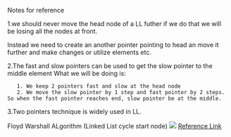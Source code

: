 Notes for reference

1.we should never move the head node of a LL futher if we do that we will be losing all the nodes at front.
    
Instead we need to create an another pointer pointing to head an move it further and make changes or utilize elements etc.

2.The fast and slow pointers can be used to get the slow pointer to the middle element 
    What we will be doing is:

       1. We keep 2 pointers fast and slow at the head node
       2. We move the slow pointer by 1 step and fast pointer by 2 steps.
    So when the fast pointer reaches end, slow pointer be at the middle.

3.Two pointers technique is widely used in LL.




Floyd Warshall ALgorithm (Linked List cycle start node)
![](https://user-images.githubusercontent.com/70280546/166112578-7b523d14-5c66-4a02-bc4c-ae49169c68ee.png)
[Reference Link](https://leetcode.com/problems/linked-list-cycle-ii/discuss/44774/Java-O(1)-space-solution-with-detailed-explanation.)
